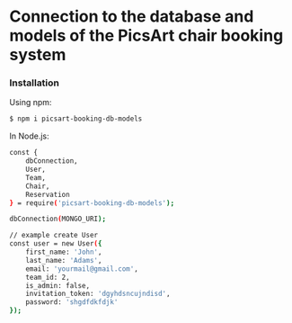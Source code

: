 # Connection to the database and models of the PiсsArt chair booking system



### Installation

Using npm:

```sh
$ npm i picsart-booking-db-models
```

In Node.js:

```sh
const { 
    dbConnection, 
    User, 
    Team,  
    Chair, 
    Reservation 
} = require('picsart-booking-db-models');

dbConnection(MONGO_URI);

// example create User
const user = new User({
    first_name: 'John',
    last_name: 'Adams',
    email: 'yourmail@gmail.com',
    team_id: 2,
    is_admin: false,
    invitation_token: 'dgyhdsncujndisd',
    password: 'shgdfdkfdjk'
});
